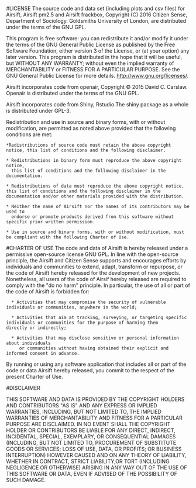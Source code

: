#LICENSE
The source code and data set (including plots and csv files) for Airsift, Airsift pm2.5 and Airsift frackbox, Copyright (C) 2016  Citizen Sense, Department of Sociology. Goldsmiths University of London, are distributed under the terms of the GNU GPL.   

This program is free software: you can redistribute it and/or modify it under the terms of the GNU General Public License as published by the Free Software Foundation, either version 3 of the License, or (at your option) any later version. 
This program is distributed in the hope that it will be useful, but WITHOUT ANY WARRANTY; without even the implied warranty of MERCHANTABILITY or FITNESS FOR A PARTICULAR PURPOSE.  See the GNU General Public License for more details. <http://www.gnu.org/licenses/>. 

Airsift incorporates code from openair, Copyright © 2015 David C. Carslaw. Openair is distributed under the terms of the GNU GPL.

Airsift incorporates code from Shiny, Rstudio.The shiny package as a whole is distributed under GPL-3.


Redistribution and use in source and binary forms, with or without modification, are permitted as noted above provided that the following conditions are met:

    *Redistributions of source code must retain the above copyright notice, this list of conditions and the following disclaimer.

    * Redistributions in binary form must reproduce the above copyright notice,
      this list of conditions and the following disclaimer in the documentation.

    * Redistributions of data must reproduce the above copyright notice, this list of conditions and the following disclaimer in the     documentation and/or other materials provided with the distribution.

    * Neither the name of Airsift nor the names of its contributors may be used to 
      endorse or promote products derived from this software without specific prior written permission.

    * Use in source and binary forms, with or without modification, must be compliant with the following Charter of Use.

#CHARTER OF USE
The code and data of Airsift is hereby released under a permissive open-source license GNU GPL. In line with the open-source principle, the Airsift and Citizen Sense supports and encourages efforts by individuals and communities to extend, adapt, transform or  repurpose, or the code of Airsift hereby released for the development of new projects. Nonetheless, all users of the code of Airsif hereby released are required to comply with the "do no harm" principle. In particular, the use of all or part of the code of Airsift is forbidden for:

      * Activities that may compromise the security of vulnerable individuals or communities, anywhere in the world;

      * Activities that aim at tracking, surveying, or targeting specific individuals or communities for the purpose of harming them      directly or indirectly;

      * Activities that may disclose sensitive or personal information about individuals
         or communities without having obtained their explicit and informed consent in advance.

By running or using any software application that includes all or part of the code or data Airsift hereby released, you commit to the respect of the present Charter of Use.

#DISCLAIMER

THIS SOFTWARE AND DATA IS PROVIDED BY THE COPYRIGHT HOLDERS AND CONTRIBUTORS "AS IS" AND ANY EXPRESS OR IMPLIED WARRANTIES, INCLUDING, BUT NOT LIMITED TO, THE IMPLIED WARRANTIES OF MERCHANTABILITY AND FITNESS FOR A PARTICULAR PURPOSE ARE DISCLAIMED. IN NO EVENT SHALL THE COPYRIGHT HOLDER OR CONTRIBUTORS BE LIABLE FOR ANY DIRECT, INDIRECT, INCIDENTAL, SPECIAL, EXEMPLARY, OR CONSEQUENTIAL DAMAGES (INCLUDING, BUT NOT LIMITED TO, PROCUREMENT OF SUBSTITUTE GOODS OR SERVICES; LOSS OF USE, DATA, OR PROFITS; OR BUSINESS INTERRUPTION) HOWEVER CAUSED AND ON ANY THEORY OF LIABILITY, WHETHER IN CONTRACT, STRICT LIABILITY,OR TORT (INCLUDING NEGLIGENCE OR OTHERWISE) ARISING IN ANY WAY OUT OF THE USE OF THIS SOFTWARE OR DATA, EVEN IF ADVISED OF THE POSSIBILITY OF SUCH DAMAGE.




